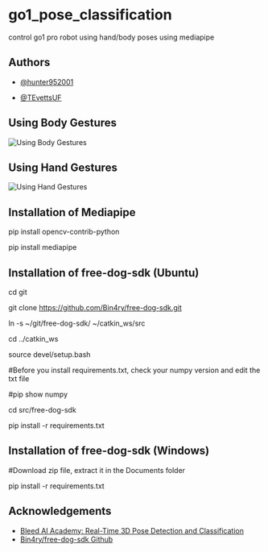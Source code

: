 
# go1_pose_classification

control go1 pro robot using hand/body poses using mediapipe


## Authors

- [@hunter952001](https://www.github.com/hunter952001)

- [@TEvettsUF](https://www.github.com/TEvettsUF)

## Using Body Gestures
![Using Body Gestures](https://github.com/hunter952001/go1_pose_detection/assets/85843642/bb78f0c2-2ac9-4ee0-966f-85ccd96f9523)

## Using Hand Gestures
![Using Hand Gestures](https://github.com/hunter952001/go1_pose_detection/assets/85843642/a2c34855-b096-4bbe-b385-11a91f9c1860)

## Installation of Mediapipe

pip install opencv-contrib-python

pip install mediapipe


## Installation of free-dog-sdk (Ubuntu)

cd git

git clone https://github.com/Bin4ry/free-dog-sdk.git

ln -s ~/git/free-dog-sdk/ ~/catkin_ws/src

cd ../catkin_ws

source devel/setup.bash

#Before you install requirements.txt, check your numpy version and edit the txt file

#pip show numpy

cd src/free-dog-sdk

pip install -r requirements.txt

## Installation of free-dog-sdk (Windows)

#Download zip file, extract it in the Documents folder

pip install -r requirements.txt

## Acknowledgements

 - [Bleed AI Academy: Real-Time 3D Pose Detection and Classification](https://www.youtube.com/watch?v=aySurynUNAw)
 - [Bin4ry/free-dog-sdk Github](https://github.com/Bin4ry/free-dog-sdk)




